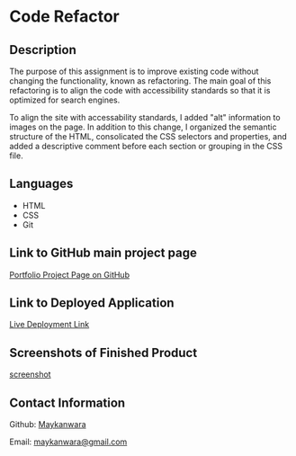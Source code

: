 

# Code Refactor 

## Description

The purpose of this assignment is to improve existing code without changing the functionality, known as refactoring. The main goal of this refactoring is to align the code with accessibility standards so that it is optimized for search engines.

To align the site with accessability standards, I added "alt" information to images on the page. In addition to this change, I organized the semantic structure of the HTML, consolicated the CSS selectors and properties, and added a descriptive comment before each section or grouping in the CSS file.

## Languages
- HTML
- CSS
- Git

## Link to GitHub main project page

[Portfolio Project Page on GitHub](https://github.com/Maykanwara/01-HTML-CSS-and-Git-Code-Refactor)
                              
## Link to Deployed Application

[Live Deployment Link](https://maykanwara.github.io/01-HTML-CSS-and-Git-Code-Refactor/)


## Screenshots of Finished Product
[screenshot](images/screenshot.png)


## Contact Information

Github: [Maykanwara](https://github.com/Maykanwara)

Email: maykanwara@gmail.com


